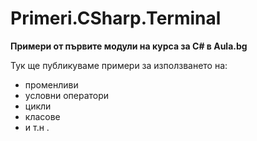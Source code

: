 ﻿# Primeri.CSharp.Terminal
**Примери от първите модули на курса за C# в Aula.bg**

Тук ще публикуваме примери за използването на:
* променливи
* условни оператори
* цикли
* класове
* и т.н .


